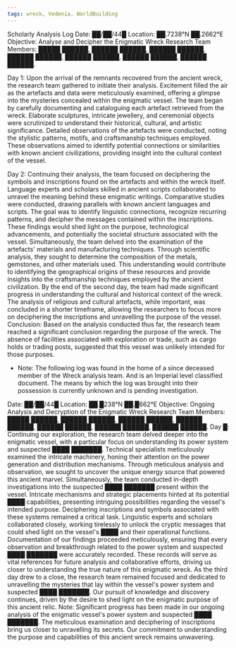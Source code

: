 ```yaml
---
tags: wreck, Vedenia, WorldBuilding
---
```

Scholarly Analysis Log Date: ██/██/44█ Location: ██.7238°N ██.2662°E Objective: Analyse and Decipher the Enigmatic Wreck Research Team Members: █████ ██████, ██████ ██████, ██████ ██████, ██████ ██████, ██████ ██████, ██████ ██████, ██████ ██████. 

Day 1: Upon the arrival of the remnants recovered from the ancient wreck, the research team gathered to initiate their analysis. Excitement filled the air as the artefacts and data were meticulously examined, offering a glimpse into the mysteries concealed within the enigmatic vessel. The team began by carefully documenting and cataloguing each artefact retrieved from the wreck. Elaborate sculptures, intricate jewellery, and ceremonial objects were scrutinized to understand their historical, cultural, and artistic significance. Detailed observations of the artefacts were conducted, noting the stylistic patterns, motifs, and craftsmanship techniques employed. These observations aimed to identify potential connections or similarities with known ancient civilizations, providing insight into the cultural context of the vessel.

 Day 2: Continuing their analysis, the team focused on deciphering the symbols and inscriptions found on the artefacts and within the wreck itself. Language experts and scholars skilled in ancient scripts collaborated to unravel the meaning behind these enigmatic writings. Comparative studies were conducted, drawing parallels with known ancient languages and scripts. The goal was to identify linguistic connections, recognize recurring patterns, and decipher the messages contained within the inscriptions. These findings would shed light on the purpose, technological advancements, and potentially the societal structure associated with the vessel. Simultaneously, the team delved into the examination of the artefacts' materials and manufacturing techniques. Through scientific analysis, they sought to determine the composition of the metals, gemstones, and other materials used. This understanding would contribute to identifying the geographical origins of these resources and provide insights into the craftsmanship techniques employed by the ancient civilization. By the end of the second day, the team had made significant progress in understanding the cultural and historical context of the wreck. The analysis of religious and cultural artefacts, while important, was concluded in a shorter timeframe, allowing the researchers to focus more on deciphering the inscriptions and unravelling the purpose of the vessel. Conclusion: Based on the analysis conducted thus far, the research team reached a significant conclusion regarding the purpose of the wreck. The absence of facilities associated with exploration or trade, such as cargo holds or trading posts, suggested that this vessel was unlikely intended for those purposes.


- Note: The following log was found in the home of a since deceased member of the Wreck analysis team. And is an Imperial level classified document. The means by which the log was brought into their possession is currently unknown and is pending investigation.

 Date: ██/██/44█
  Location: ██.█238°N ██.█662°E 
  Objective: Ongoing Analysis and Decryption of the Enigmatic Wreck
   Research Team Members: █████ ██████, ██████ ██████, ██████ ██████, ██████ ██████, ██████ ██████, ██████ ██████, ██████ ██████. 
   Day █: Continuing our exploration, the research team delved deeper into the enigmatic vessel, with a particular focus on understanding its power system and suspected ████ ███████. Technical specialists meticulously examined the intricate machinery, honing their attention on the power generation and distribution mechanisms. Through meticulous analysis and observation, we sought to uncover the unique energy source that powered this ancient marvel. Simultaneously, the team conducted in-depth investigations into the suspected ████ ███████ present within the vessel. Intricate mechanisms and strategic placements hinted at its potential ████ capabilities, presenting intriguing possibilities regarding the vessel's intended purpose. Deciphering inscriptions and symbols associated with these systems remained a critical task. Linguistic experts and scholars collaborated closely, working tirelessly to unlock the cryptic messages that could shed light on the vessel's ████ and their operational functions. Documentation of our findings proceeded meticulously, ensuring that every observation and breakthrough related to the power system and suspected ████ ███████ were accurately recorded. These records will serve as vital references for future analysis and collaborative efforts, driving us closer to understanding the true nature of this enigmatic wreck. As the third day drew to a close, the research team remained focused and dedicated to unravelling the mysteries that lay within the vessel's power system and suspected ████ ███████. Our pursuit of knowledge and discovery continues, driven by the desire to shed light on the enigmatic purpose of this ancient relic. Note: Significant progress has been made in our ongoing analysis of the enigmatic vessel's power system and suspected ████ ███████. The meticulous examination and deciphering of inscriptions bring us closer to unravelling its secrets. Our commitment to understanding the purpose and capabilities of this ancient wreck remains unwavering.